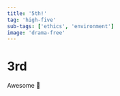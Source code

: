 ```yaml
---
title: '5th!'
tag: 'high-five'
sub-tags: ['ethics', 'environment']
image: 'drama-free'
---
```


# 3rd

Awesome :rocket:
